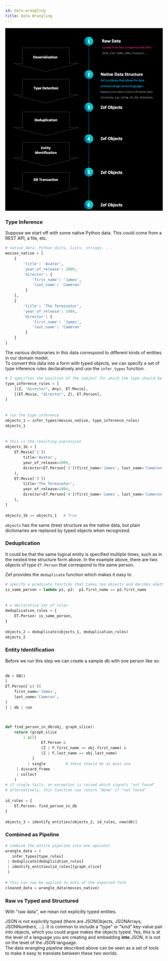 ```yaml
---
id: data-wrangling
title: Data Wrangling
---
```


  
![](743eeca371ed56d6f704ad611b7e6f40a27c7b15e2368bf43452180d3bc067f8.png)  
  
    
### Type Inference    
Suppose we start off with some native Python data. This could come from a REST API, a file, etc.     
```python    
# native_data: Python dicts, lists, strings, ...    
movies_native = [    
    {    
        'title': 'Avatar',    
        'year_of_release': 2009,    
        'director': {    
            'first_name': 'James',    
            'last_name': 'Cameron'    
         }    
    },    
    {    
        'title': 'The Terminator',    
        'year_of_release': 1984,    
        'director': {    
            'first_name': 'James',    
            'last_name': 'Cameron'    
         }    
    }    
]    
```    
    
The various dictionaries in this data correspond to different kinds of entities in our domain model.    
To convert this data into a form with typed objects, we can specify a set of type inference rules declaratively and use the `infer_types` function.    
    
```python    
# Z specifies the position of the subject for which the type should be inferref    
type_inference_rules = [    
    [(Z, "director", Any), ET.Movie],    
    [(ET.Movie, "director", Z), ET.Person],    
]    
    
    
# run the type inference    
objects_1 = infer_types(movies_native, type_inference_rules)    
objects_1  
    
    
# this is the resulting expression    
objects_1b = [    
    ET.Movie['1'](    
        title='Avatar',    
        year_of_release=2009,    
        director=ET.Person['2'](first_name='James', last_name='Cameron'),    
    ),    
    ET.Movie['3'](    
        title='The Terminator',    
        year_of_release=1984,    
        director=ET.Person['4'](first_name='James', last_name='Cameron'),    
    ),    
]     
  
objects_1b == objects_1   # True    
```    
`objects` has the same (tree) structure as the native data, but plain dictionaries are replaced by typed objects when recognized.    
    
    
    
### Deduplication    
It could be that the same logical entity is specified multiple times, such as in the nested tree structure form above. In the example above, there are two objects of type `ET.Person` that correspond to the same person.     
    
Zef provides the `deduplicate` function which makes it easy to     
```python    
# specify a predicate function that takes two objects and decides whether they are the same logical entity    
is_same_person = lambda p1, p2:  p1.first_name == p2.first_name    
    
    
# a declarative set of rules    
deduplication_rules = {    
    ET.Person: is_same_person,    
}    
    
objects_2 = deduplicate(objects_1, deduplication_rules)   
objects_2  
```    
    
    
    
### Entity Identification    
Before we run this step we can create a sample db with one person like so:  
​  
```python    
db = DB()  
[  
ET.Person['p1'](  
    first_name='James',  
    last_name='Cameron',  
)  
] | db | run  
```    
​  
```python    
def find_person_in_db(obj, graph_slice):    
    return (graph_slice    
        | all[    
                ET.Person &    
                (Z | F.first_name == obj.first_name) &    
                (Z | F.last_name == obj.last_name)    
            ]     
          | single         # there should be at most one    
     | discard_frame    
     | collect  
    )                
# if single fails, an exception is raised which signals "not found"    
# alternatively, this function can return "None" if "not found"   
    
id_rules = {    
    ET.Person: find_person_in_db    
}    
    
objects_3 = identify_entities(objects_2, id_rules, now(db))    
```    
    
    
    
### Combined as Pipeline    
```python    
# combine the entire pipeline into one operator    
wrangle_data = (    
   infer_types[type_rules]    
 | deduplicate[deduplication_rules]    
 | identify_entities[id_rules][graph_slice]    
 )    
    
# this can now be applied to data of the expected form    
cleaned_data = wrangle_data(movies_native)    
```    
    
    
### Raw vs Typed and Structured    
With "raw data", we mean not explicitly typed entities.     
    
JSON is not explicitly typed (there are JSONObjects, JSONArrays, JSONNumbers, ...). It is common to include a "type" or "kind" key-value pair into objects, which you could argue makes the objects typed. Yes, this is at the level of a language you are creating and embedding **into** JSON, it is not on the level of the JSON language.    
The data wrangling pipeline described above can be seen as a set of tools to make it easy to translate between these two worlds.    
